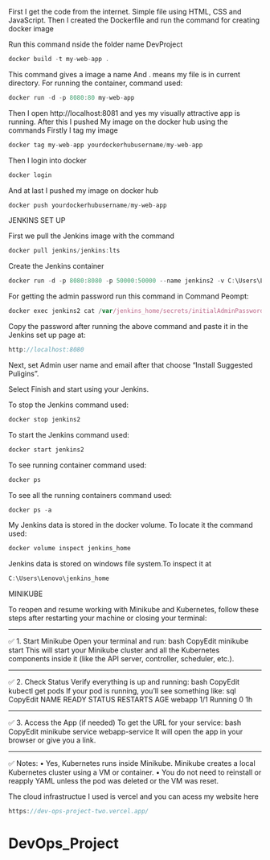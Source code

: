 First I get the code from the internet. Simple file using HTML, CSS and JavaScript.
Then I created the Dockerfile and run the command for creating docker image

Run this command nside the folder name DevProject
```javascript
docker build -t my-web-app .
```
This command gives a image a name 
And . means my file is in current directory.
For running the container, command used:
```javascript
docker run -d -p 8080:80 my-web-app
```
Then I open http://localhost:8081 and yes my visually attractive app is running.
After this I pushed My image on the docker hub using the commands
Firstly I tag my image 
```javascript
docker tag my-web-app yourdockerhubusername/my-web-app
```
Then I login into docker
```javascript
docker login
```
And at last I pushed my image on docker hub
```javascript
docker push yourdockerhubusername/my-web-app
```

JENKINS SET UP

First we pull the Jenkins image with the command
```javascript
docker pull jenkins/jenkins:lts
```

Create the Jenkins container
```javascript
docker run -d -p 8080:8080 -p 50000:50000 --name jenkins2 -v C:\Users\Lenovo\jenkins_home:/var/jenkins_home jenkins/Jenkins
```




For getting the admin password run this command in Command Peompt:
```javascript
docker exec jenkins2 cat /var/jenkins_home/secrets/initialAdminPassword
```

Copy the password after running the above command and paste it in the Jenkins set up page at:
```javascript
http://localhost:8080
 ```



Next, set Admin user name and email after that choose “Install Suggested Puligins”.
 
Select Finish and start using your Jenkins.
 


To stop the Jenkins command used:
```javascript
docker stop jenkins2
```
To start the Jenkins command used:
```javascript
docker start jenkins2
```
To see running container command used:
```javascript
docker ps
```
To see all the running containers command used:
```javascript
docker ps -a
```
My Jenkins data is stored in the docker volume. To locate it the command used:
```javascript
docker volume inspect jenkins_home
```
Jenkins data is stored on windows file system.To inspect it at 
```javascript
C:\Users\Lenovo\jenkins_home
```

MINIKUBE 

To reopen and resume working with Minikube and Kubernetes, follow these steps after restarting your machine or closing your terminal:
________________________________________
✅ 1. Start Minikube
Open your terminal and run:
bash
CopyEdit
minikube start
This will start your Minikube cluster and all the Kubernetes components inside it (like the API server, controller, scheduler, etc.).
________________________________________
✅ 2. Check Status
Verify everything is up and running:
bash
CopyEdit
kubectl get pods
If your pod is running, you’ll see something like:
sql
CopyEdit
NAME     READY   STATUS    RESTARTS   AGE
webapp   1/1     Running   0          1h
________________________________________
✅ 3. Access the App (if needed)
To get the URL for your service:
bash
CopyEdit
minikube service webapp-service
It will open the app in your browser or give you a link.
________________________________________
✅ Notes:
•	Yes, Kubernetes runs inside Minikube. Minikube creates a local Kubernetes cluster using a VM or container.
•	You do not need to reinstall or reapply YAML unless the pod was deleted or the VM was reset.

The cloud infrastructue I used is vercel and you can acess my website here
```javascript
https://dev-ops-project-two.vercel.app/
```

# DevOps_Project
